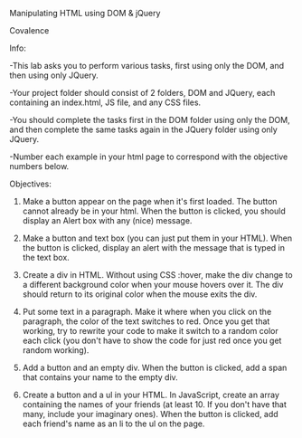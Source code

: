 Manipulating HTML using DOM & jQuery

Covalence

Info:

-This lab asks you to perform various tasks, first using only the DOM, and then using only JQuery.

-Your project folder should consist of 2 folders, DOM and JQuery, each containing an index.html, JS file, and any CSS files.

-You should complete the tasks first in the DOM folder using only the DOM, and then complete the same tasks again in the JQuery folder using only JQuery.

-Number each example in your html page to correspond with the objective numbers below.

Objectives:

1. Make a button appear on the page when it's first loaded. The button cannot already be in your html. When the button is clicked, you should display an Alert box with any (nice) message.

2. Make a button and text box (you can just put them in your HTML). When the button is clicked, display an alert with the message that is typed in the text box.

3. Create a div in HTML. Without using CSS :hover, make the div change to a different background color when your mouse hovers over it. The div should return to its original color when the mouse exits the div.

4. Put some text in a paragraph. Make it where when you click on the paragraph, the color of the text switches to red. Once you get that working, try to rewrite your code to make it switch to a random color each click (you don't have to show the code for just red once you get random working).

5. Add a button and an empty div. When the button is clicked, add a span that contains your name to the empty div.

6. Create a button and a ul in your HTML. In JavaScript, create an array containing the names of your friends (at least 10. If you don't have that many, include your imaginary ones). When the button is clicked, add each friend's name as an li to the ul on the page.
